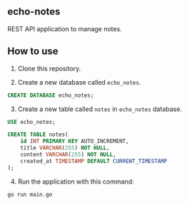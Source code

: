 ## echo-notes

REST API application to manage notes.

## How to use

1. Clone this repository.

2. Create a new database called `echo_notes`.

```sql
CREATE DATABASE echo_notes;
```

3. Create a new table called `notes` in `echo_notes` database.

```sql
USE echo_notes;

CREATE TABLE notes(
    id INT PRIMARY KEY AUTO_INCREMENT,
    title VARCHAR(255) NOT NULL,
    content VARCHAR(255) NOT NULL,
    created_at TIMESTAMP DEFAULT CURRENT_TIMESTAMP
);
```

4. Run the application with this command:

```sh
go run main.go
```

